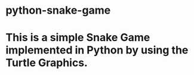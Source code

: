 # python-snake-game

# This is a simple Snake Game implemented in Python by using the Turtle Graphics.
